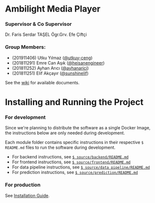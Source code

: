 # Ambilight Media Player

### Supervisor & Co Supervisor
Dr. Faris Serdar TAŞEL
Ögr.Grv. Efe Çiftçi


### Group Members:

- (201911406) Utku Yılmaz ([@utkuy-ceng](https://github.com/utkuy-ceng "@utkuy-ceng"))
- (201811291) Emre Can Aşık ([@heisanengineer](https://github.com/heisanengineer "@heisanengineer"))
- (201811252) Ayhan Arıcı ([@ayhanarici](https://github.com/ayhanarici "@ayhanarici"))
- (201811251) Elif Akçayır ([@sunshinelif](https://github.com/sunshinelif "@sunshinelif"))

See the [wiki](https://github.com/CankayaUniversity/ceng-407-408-2021-2022-Ambilight-Media-Player/wiki "wiki") for available documents.

# Installing and Running the Project

### For development
Since we're planning to distribute the software as a single Docker Image, the instructions below are only needed during development.

Each module folder contains specific instructions in their respective `$ README.md` files to run the software during development.

- For backend instructions, see [`$ source/backend/README.md`](https://github.com/CankayaUniversity/ceng-407-408-2021-2022-Ambilight-Media-Player/wiki) 
- For frontend instructions, see [`$ source/frontend/README.md`](https://github.com/CankayaUniversity/ceng-407-408-2021-2022-Ambilight-Media-Player/wiki) 
- For data pipeline instructions, see [`$ source/data pipeline/README.md`](https://github.com/CankayaUniversity/ceng-407-408-2021-2022-Ambilight-Media-Player/wiki)
- For prediction instructions, see [`$ source/prediction/README.md`](https://github.com/CankayaUniversity/ceng-407-408-2021-2022-Ambilight-Media-Player/wiki)

### For production
See [Installation Guide](https://github.com/CankayaUniversity/ceng-407-408-2021-2022-Ambilight-Media-Player/wiki/Installation-Guide).
